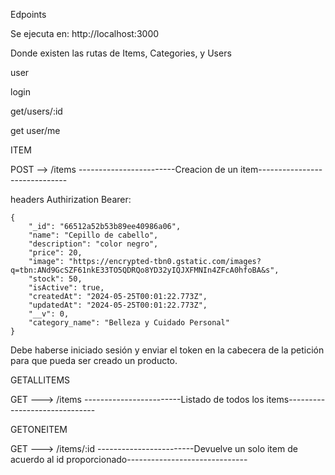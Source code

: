 Edpoints

Se ejecuta en: http://localhost:3000

Donde existen las rutas de Items, Categories, y Users

user 

login

get/users/:id

get user/me

ITEM

POST --> /items ------------------------Creacion de un item------------------------------

headers Authirization Bearer:


    {
        "_id": "66512a52b53b89ee40986a06",
        "name": "Cepillo de cabello",
        "description": "color negro",
        "price": 20,
        "image": "https://encrypted-tbn0.gstatic.com/images?q=tbn:ANd9GcSZF61nkE33TO5QDRQo8YD32yIQJXFMNIn4ZFcA0hfoBA&s",
        "stock": 50,
        "isActive": true,
        "createdAt": "2024-05-25T00:01:22.773Z",
        "updatedAt": "2024-05-25T00:01:22.773Z",
        "__v": 0,
        "category_name": "Belleza y Cuidado Personal"
    }

Debe haberse iniciado sesión y enviar el token en la cabecera de la petición para que pueda ser creado un producto.

GETALLITEMS

GET ---> /items ------------------------Listado de todos los items------------------------------

GETONEITEM

GET ---> /items/:id ------------------------Devuelve un solo item de acuerdo al id proporcionado------------------------------

